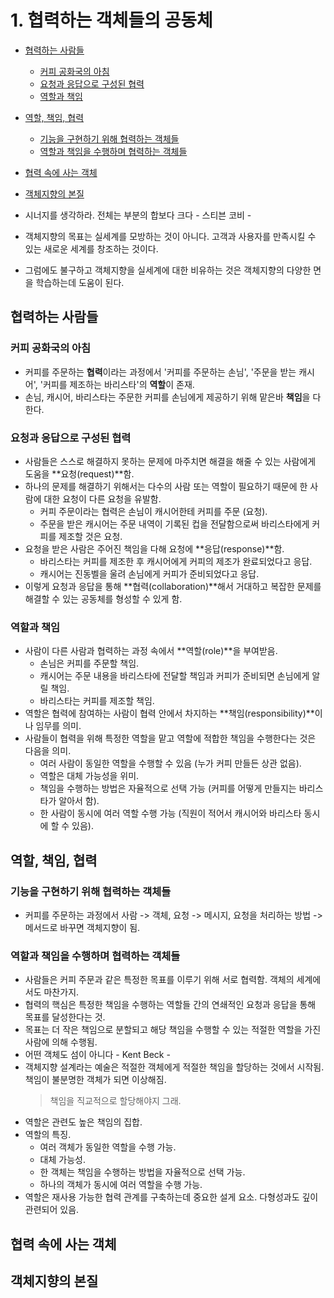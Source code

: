 # 1. 협력하는 객체들의 공동체

- [협력하는 사람들](#협력하는-사람들)
  - [커피 공화국의 아침](#커피-공화국의-아침)
  - [요청과 응답으로 구성된 협력](#요청과-응답으로-구성된-협력)
  - [역할과 책임](#역할과-책임)
- [역할, 책임, 협력](#역할-책임-협력)
  - [기능을 구현하기 위해 협력하는 객체들](#기능을-구현하기-위해-협력하는-객체들)
  - [역할과 책임을 수행하며 협력하는 객체들](#역할과-책임을-수행하며-협력하는-객체들)
- [협력 속에 사는 객체](#협력-속에-사는-객체)
- [객체지향의 본질](#객체지향의-본질)

- 시너지를 생각하라. 전체는 부분의 합보다 크다 - 스티븐 코비 -
- 객체지향의 목표는 실세계를 모방하는 것이 아니다. 고객과 사용자를 만족시킬 수 있는 새로운 세계를 창조하는 것이다.
- 그럼에도 불구하고 객체지향을 실세계에 대한 비유하는 것은 객체지향의 다양한 면을 학습하는데 도움이 된다.

## 협력하는 사람들

### 커피 공화국의 아침

- 커피를 주문하는 **협력**이라는 과정에서 '커피를 주문하는 손님', '주문을 받는 캐시어', '커피를 제조하는 바리스타'의 **역할**이 존재.
- 손님, 캐시어, 바리스타는 주문한 커피를 손님에게 제공하기 위해 맡은바 **책임**을 다한다.

### 요청과 응답으로 구성된 협력

- 사람들은 스스로 해결하지 못하는 문제에 마주치면 해결을 해줄 수 있는 사람에게 도움을 **요청(request)**함.
- 하나의 문제를 해결하기 위해서는 다수의 사람 또는 역할이 필요하기 때문에 한 사람에 대한 요청이 다른 요청을 유발함.
  - 커피 주문이라는 협력은 손님이 캐시어한테 커피를 주문 (요청).
  - 주문을 받은 캐시어는 주문 내역이 기록된 컵을 전달함으로써 바리스타에게 커피를 제조할 것은 요청.
- 요청을 받은 사람은 주어진 책임을 다해 요청에 **응답(response)**함.
  - 바리스타는 커피를 제조한 후 캐시어에게 커피의 제조가 완료되었다고 응답.
  - 캐시어는 진동벨을 울려 손님에게 커피가 준비되었다고 응답.
- 이렇게 요청과 응답을 통해 **협력(collaboration)**해서 거대하고 복잡한 문제를 해결할 수 있는 공동체를 형성할 수 있게 함.

### 역할과 책임

- 사람이 다른 사람과 협력하는 과정 속에서 **역할(role)**을 부여받음.
  - 손님은 커피를 주문할 책임.
  - 캐시어는 주문 내용을 바리스타에 전달할 책임과 커피가 준비되면 손님에게 알릴 책임.
  - 바리스타는 커피를 제조할 책임.
- 역할은 협력에 참여하는 사람이 협력 안에서 차지하는 **책임(responsibility)**이나 임무를 의미.
- 사람들이 협력을 위해 특정한 역할을 맡고 역할에 적합한 책임을 수행한다는 것은 다음을 의미.
  - 여러 사람이 동일한 역할을 수행할 수 있음 (누가 커피 만들든 상관 없음).
  - 역할은 대체 가능성을 위미.
  - 책임을 수행하는 방법은 자율적으로 선택 가능 (커피를 어떻게 만들지는 바리스타가 알아서 함).
  - 한 사람이 동시에 여러 역할 수행 가능 (직원이 적어서 캐시어와 바리스타 동시에 할 수 있음).

## 역할, 책임, 협력

### 기능을 구현하기 위해 협력하는 객체들

- 커피를 주문하는 과정에서 사람 -> 객체, 요청 -> 메시지, 요청을 처리하는 방법 -> 메서드로 바꾸면 객체지향이 됨.

### 역할과 책임을 수행하며 협력하는 객체들

- 사람들은 커피 주문과 같은 특정한 목표를 이루기 위해 서로 협력함. 객체의 세계에서도 마찬가지.
- 협력의 핵심은 특정한 책임을 수행하는 역할들 간의 연쇄적인 요청과 응답을 통해 목표를 달성한다는 것.
- 목표는 더 작은 책임으로 분할되고 해당 책임을 수행할 수 있는 적절한 역할을 가진 사람에 의해 수행됨.
- 어떤 객체도 섬이 아니다 - Kent Beck -
- 객체지향 설계라는 예술은 적절한 객체에게 적절한 책임을 할당하는 것에서 시작됨. 책임이 불분명한 객체가 되면 이상해짐.
  > 책임을 직교적으로 할당해야지 그래.
- 역할은 관련도 높은 책임의 집합.
- 역할의 특징.
  - 여러 객체가 동일한 역할을 수행 가능.
  - 대체 가능성.
  - 한 객체는 책임을 수행하는 방법을 자율적으로 선택 가능.
  - 하나의 객체가 동시에 여러 역할을 수행 가능.
- 역할은 재사용 가능한 협력 관계를 구축하는데 중요한 설게 요소. 다형성과도 깊이 관련되어 있음.

## 협력 속에 사는 객체

## 객체지향의 본질